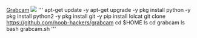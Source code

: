  [Grabcam](https://github.com/Kushagrasaxena-13/grabcam) [![](https://raw.githubusercontent.com/hhhrrrttt222111/Ethical-Hacking-Tools/master/0/github.png?token=AKLVDP4M2RTUFTJVE5QLRV26WYYCE)](https://github.com/Kushagrasaxena-13/grabcam)
 '''
apt-get update -y
apt-get upgrade -y
pkg install python -y
pkg install python2 -y
pkg install git -y
pip install lolcat
git clone https://github.com/noob-hackers/grabcam
cd $HOME
ls
cd grabcam
ls
bash grabcam.sh
 '''
